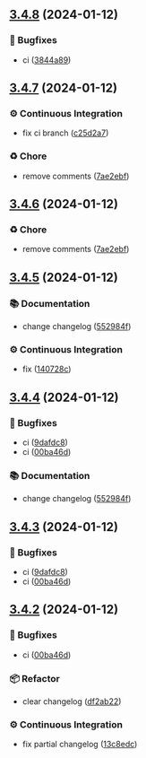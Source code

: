 ## [3.4.8](https://github.com/seitin/release-code/compare/3.4.7...3.4.8) (2024-01-12)


### 🐛 Bugfixes

* ci ([3844a89](https://github.com/seitin/release-code/commit/3844a89befbb9f4e1c1547029c9e6ac65ce2529a))
## [3.4.7](https://github.com/seitin/release-code/compare/3.4.6...3.4.7) (2024-01-12)


### ⚙️ Continuous Integration

* fix ci branch ([c25d2a7](https://github.com/seitin/release-code/commit/c25d2a7eeae9e75b0189787e1255bcdca3200639))


### ♻️ Chore

* remove comments ([7ae2ebf](https://github.com/seitin/release-code/commit/7ae2ebfaed1b485e577362db60d2005edfe7cd83))
## [3.4.6](https://github.com/seitin/release-code/compare/3.4.5...3.4.6) (2024-01-12)


### ♻️ Chore

* remove comments ([7ae2ebf](https://github.com/seitin/release-code/commit/7ae2ebfaed1b485e577362db60d2005edfe7cd83))
## [3.4.5](https://github.com/seitin/release-code/compare/3.4.4...3.4.5) (2024-01-12)


### 📚 Documentation

* change changelog ([552984f](https://github.com/seitin/release-code/commit/552984f34e9f5df11f28e9b2b0f5078a30ebb10c))


### ⚙️ Continuous Integration

* fix ([140728c](https://github.com/seitin/release-code/commit/140728c1ed6c967e565d4466e5d29717f0275d3b))
## [3.4.4](https://github.com/seitin/release-code/compare/3.4.2...3.4.4) (2024-01-12)


### 🐛 Bugfixes

* ci ([9dafdc8](https://github.com/seitin/release-code/commit/9dafdc88726cb05ee359063dda36e1831b938d5d))
* ci ([00ba46d](https://github.com/seitin/release-code/commit/00ba46d758c25d5191485fcfbb3c33537209b209))


### 📚 Documentation

* change changelog ([552984f](https://github.com/seitin/release-code/commit/552984f34e9f5df11f28e9b2b0f5078a30ebb10c))
## [3.4.3](https://github.com/seitin/release-code/compare/3.4.2...3.4.3) (2024-01-12)


### 🐛 Bugfixes

* ci ([9dafdc8](https://github.com/seitin/release-code/commit/9dafdc88726cb05ee359063dda36e1831b938d5d))
* ci ([00ba46d](https://github.com/seitin/release-code/commit/00ba46d758c25d5191485fcfbb3c33537209b209))

## [3.4.2](https://github.com/seitin/release-code/compare/3.4.1...3.4.2) (2024-01-12)


### 🐛 Bugfixes

* ci ([00ba46d](https://github.com/seitin/release-code/commit/00ba46d758c25d5191485fcfbb3c33537209b209))


### 📦 Refactor

* clear changelog ([df2ab22](https://github.com/seitin/release-code/commit/df2ab22a33cc54e23c2d5d23b69874efa973f740))


### ⚙️ Continuous Integration

* fix partial changelog ([13c8edc](https://github.com/seitin/release-code/commit/13c8edc7e0ab3fbe47672fde54afce07c438b5a1))
